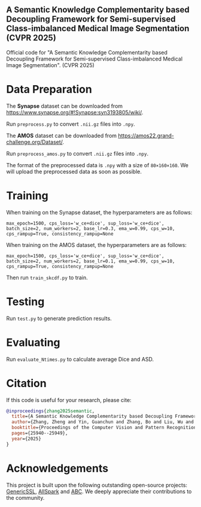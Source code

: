 ## A Semantic Knowledge Complementarity based Decoupling Framework for Semi-supervised Class-imbalanced Medical Image Segmentation (CVPR 2025)
Official code for "A Semantic Knowledge Complementarity based Decoupling Framework
for Semi-supervised Class-imbalanced Medical Image Segmentation". (CVPR 2025)
# Data Preparation

The **Synapse** dataset can be downloaded from <https://www.synapse.org/#!Synapse:syn3193805/wiki/>.

Run ```preprocess.py``` to convert ```.nii.gz``` files into ```.npy```.

The **AMOS** dataset can be downloaded from <https://amos22.grand-challenge.org/Dataset/>.

Run  ```preprocess_amos.py``` to convert ```.nii.gz``` files into ```.npy```.

The format of the preprocessed data is ```.npy``` with a size of ```80×160×160```. We will upload the preprocessed data as soon as possible.


# Training

When training on the Synapse dataset, the hyperparameters are as follows:
```
max_epoch=1500, cps_loss='w_ce+dice', sup_loss='w_ce+dice', batch_size=2, num_workers=2, base_lr=0.3, ema_w=0.99, cps_w=10, cps_rampup=True, consistency_rampup=None
```
When training on the AMOS dataset, the hyperparameters are as follows:
```
max_epoch=1500, cps_loss='w_ce+dice', sup_loss='w_ce+dice', batch_size=2, num_workers=2, base_lr=0.1, ema_w=0.99, cps_w=10, cps_rampup=True, consistency_rampup=None
```
Then run ```train_skcdf.py``` to train.
# Testing
Run ```test.py``` to generate prediction results.
# Evaluating
Run ```evaluate_Ntimes.py```  to calculate average Dice and ASD.


# Citation
If this code is useful for your research, please cite:
```bibtex
@inproceedings{zhang2025semantic,
  title={A Semantic Knowledge Complementarity based Decoupling Framework for Semi-supervised Class-imbalanced Medical Image Segmentation},
  author={Zhang, Zheng and Yin, Guanchun and Zhang, Bo and Liu, Wu and Zhou, Xiuzhuang and Wang, Wendong},
  booktitle={Proceedings of the Computer Vision and Pattern Recognition Conference},
  pages={25940--25949},
  year={2025}
}
```
# Acknowledgements
This project is built upon the following outstanding open-source projects: [GenericSSL](https://github.com/xmed-lab/GenericSSL), [AllSpark](https://github.com/xmed-lab/AllSpark) and [ABC](https://github.com/LeeHyuck/ABC). We deeply appreciate their contributions to the community.
